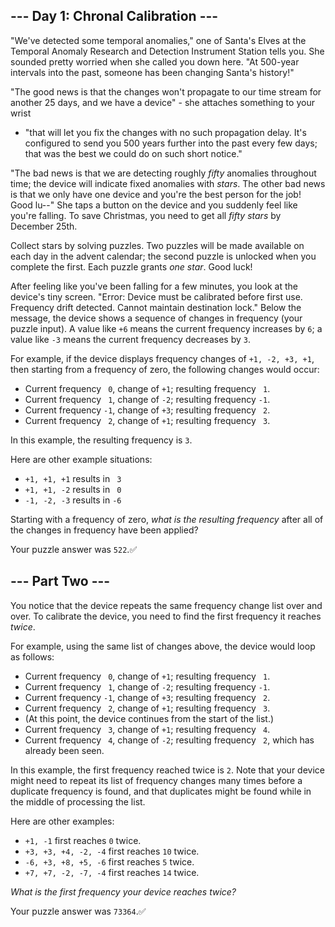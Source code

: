## \--- Day 1: Chronal Calibration ---

"We've detected some temporal anomalies," one of Santa's Elves at the Temporal
Anomaly Research and Detection Instrument Station tells you. She sounded
pretty worried when she called you down here. "At 500-year intervals into the
past, someone has been changing Santa's history!"

"The good news is that the changes won't propagate to our time stream for
another 25 days, and we have a device" - she attaches something to your wrist
- "that will let you fix the changes with no such propagation delay. It's
configured to send you 500 years further into the past every few days; that
was the best we could do on such short notice."

"The bad news is that we are detecting roughly _fifty_ anomalies throughout
time; the device will indicate fixed anomalies with _stars_. The other bad
news is that we only have one device and you're the best person for the job!
Good lu--" She taps a button on the device and you suddenly feel like you're
falling. To save Christmas, you need to get all _fifty stars_ by December
25th.

Collect stars by solving puzzles. Two puzzles will be made available on each
day in the advent calendar; the second puzzle is unlocked when you complete
the first. Each puzzle grants _one star_. Good luck!

After feeling like you've been falling for a few minutes, you look at the
device's tiny screen. "Error: Device must be calibrated before first use.
Frequency drift detected. Cannot maintain destination lock." Below the
message, the device shows a sequence of changes in frequency (your puzzle
input). A value like `+6` means the current frequency increases by `6`; a
value like `-3` means the current frequency decreases by `3`.

For example, if the device displays frequency changes of `+1, -2, +3, +1`,
then starting from a frequency of zero, the following changes would occur:

  * Current frequency ` 0`, change of `+1`; resulting frequency ` 1`.
  * Current frequency ` 1`, change of `-2`; resulting frequency `-1`.
  * Current frequency `-1`, change of `+3`; resulting frequency ` 2`.
  * Current frequency ` 2`, change of `+1`; resulting frequency ` 3`.

In this example, the resulting frequency is `3`.

Here are other example situations:

  * `+1, +1, +1` results in ` 3`
  * `+1, +1, -2` results in ` 0`
  * `-1, -2, -3` results in `-6`

Starting with a frequency of zero, _what is the resulting frequency_ after all
of the changes in frequency have been applied?

Your puzzle answer was `522`.:white_check_mark:

## \--- Part Two ---

You notice that the device repeats the same frequency change list over and
over. To calibrate the device, you need to find the first frequency it reaches
_twice_.

For example, using the same list of changes above, the device would loop as
follows:

  * Current frequency ` 0`, change of `+1`; resulting frequency ` 1`.
  * Current frequency ` 1`, change of `-2`; resulting frequency `-1`.
  * Current frequency `-1`, change of `+3`; resulting frequency ` 2`.
  * Current frequency ` 2`, change of `+1`; resulting frequency ` 3`.
  * (At this point, the device continues from the start of the list.)
  * Current frequency ` 3`, change of `+1`; resulting frequency ` 4`.
  * Current frequency ` 4`, change of `-2`; resulting frequency ` 2`, which has already been seen.

In this example, the first frequency reached twice is `2`. Note that your
device might need to repeat its list of frequency changes many times before a
duplicate frequency is found, and that duplicates might be found while in the
middle of processing the list.

Here are other examples:

  * `+1, -1` first reaches `0` twice.
  * `+3, +3, +4, -2, -4` first reaches `10` twice.
  * `-6, +3, +8, +5, -6` first reaches `5` twice.
  * `+7, +7, -2, -7, -4` first reaches `14` twice.

_What is the first frequency your device reaches twice?_

Your puzzle answer was `73364`.:white_check_mark:

